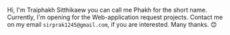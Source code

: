 Hi, I'm Traiphakh Sitthikaew you can call me Phakh for the short name. Currently, I'm opening for the Web-application request projects. Contact me on my email `sirprak1245@gmail.com`, if you are interested. Many thanks. 😊

<!---
I'm still learning at Maejo Unversity in my third-year education. Also, I'm seeking for Software Engineer internship position at Chiang Mai. Contact me on my email `sirprak1245@gmail.com` if you are interested. Many thanks. 😊
textures1245/textures1245 is a ✨ special ✨ repository because its `README.md` (this file) appears on your GitHub profile.
You can click the Preview link to take a look at your changes.
--->
